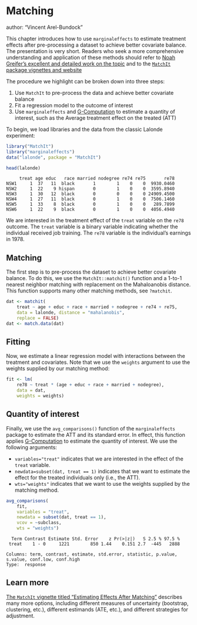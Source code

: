 
# Matching

author: “Vincent Arel-Bundock”

This chapter introduces how to use `marginaleffects` to estimate
treatment effects after pre-processing a dataset to achieve better
covariate balance. The presentation is very short. Readers who seek a
more comprehensive understanding and application of these methods should
refer to [Noah Greifer’s excellent and detailed work on the
topic](https://ngreifer.github.io/) and to the [`MatchIt` package
vignettes and website](https://kosukeimai.github.io/MatchIt/)

The procedure we highlight can be broken down into three steps:

1.  Use `MatchIt` to pre-process the data and achieve better covariate
    balance
2.  Fit a regression model to the outcome of interest
3.  Use `marginaleffects` and
    [G-Computation](https://marginaleffects.com/vignettes/gcomputation.html)
    to estimate a quantity of interest, such as the Average treatment
    effect on the treated (ATT)

To begin, we load libraries and the data from the classic Lalonde
experiment:

``` r
library("MatchIt")
library("marginaleffects")
data("lalonde", package = "MatchIt")

head(lalonde)
```

         treat age educ   race married nodegree re74 re75       re78
    NSW1     1  37   11  black       1        1    0    0  9930.0460
    NSW2     1  22    9 hispan       0        1    0    0  3595.8940
    NSW3     1  30   12  black       0        0    0    0 24909.4500
    NSW4     1  27   11  black       0        1    0    0  7506.1460
    NSW5     1  33    8  black       0        1    0    0   289.7899
    NSW6     1  22    9  black       0        1    0    0  4056.4940

We are interested in the treatment effect of the `treat` variable on the
`re78` outcome. The `treat` variable is a binary variable indicating
whether the individual received job training. The `re78` variable is the
individual’s earnings in 1978.

## Matching

The first step is to pre-process the dataset to achieve better covariate
balance. To do this, we use the `MatchIt::matchit()` function and a
1-to-1 nearest neighbor matching with replacement on the Mahaloanobis
distance. This function supports many other matching methods, see
`?matchit`.

``` r
dat <- matchit(
    treat ~ age + educ + race + married + nodegree + re74 + re75, 
    data = lalonde, distance = "mahalanobis",
    replace = FALSE)
dat <- match.data(dat)
```

## Fitting

Now, we estimate a linear regression model with interactions between the
treatment and covariates. Note that we use the `weights` argument to use
the weights supplied by our matching method:

``` r
fit <- lm(
    re78 ~ treat * (age + educ + race + married + nodegree),
    data = dat,
    weights = weights)
```

## Quantity of interest

Finally, we use the `avg_comparisons()` function of the
`marginaleffects` package to estimate the ATT and its standard error. In
effect, this function applies
[G-Computation](https://marginaleffects.com/vignettes/gcomputation.html)
to estimate the quantity of interest. We use the following arguments:

-   `variables="treat"` indicates that we are interested in the effect
    of the `treat` variable.
-   `newdata=subset(dat, treat == 1)` indicates that we want to estimate
    the effect for the treated individuals only (i.e., the ATT).
-   `wts="weights"` indicates that we want to use the weights supplied
    by the matching method.

``` r
avg_comparisons(
    fit,
    variables = "treat",
    newdata = subset(dat, treat == 1),
    vcov = ~subclass,
    wts = "weights")
```


      Term Contrast Estimate Std. Error    z Pr(>|z|)   S 2.5 % 97.5 %
     treat    1 - 0     1221        850 1.44    0.151 2.7  -445   2888

    Columns: term, contrast, estimate, std.error, statistic, p.value, s.value, conf.low, conf.high 
    Type:  response 

## Learn more

[The `MatchIt` vignette titled “Estimating Effects After
Matching”](https://kosukeimai.github.io/MatchIt/vignettes/estimating-effects.html)
describes many more options, including different measures of uncertainty
(bootstrap, clustering, etc.), different estimands (ATE, etc.), and
different strategies for adjustment.
